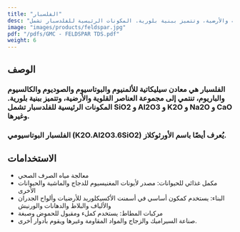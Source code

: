```yaml
---
title: "الفلسبار"
desc: "الفلسبار هي معادن سيليكاتية للألمنيوم والبوتاسيوم والصوديوم والكالسيوم والباريوم، تنتمي إلى مجموعة العناصر القلوية والأرضية، وتتميز ببنية بلورية. المكونات الرئيسية للفلدسبار تشمل SiO2 و Al2O3 و K2O و Na2O و CaO وغيرها."
image: "images/products/feldspar.jpg"
pdf: "/pdfs/GMC - FELDSPAR TDS.pdf"
weight: 6
---
```


## الوصف

### الفلسبار هي معادن سيليكاتية للألمنيوم والبوتاسيوم والصوديوم والكالسيوم والباريوم، تنتمي إلى مجموعة العناصر القلوية والأرضية، وتتميز ببنية بلورية. المكونات الرئيسية للفلدسبار تشمل SiO2 و Al2O3 و K2O و Na2O و CaO وغيرها.

### الفلسبار البوتاسيومي (K2O.Al2O3.6SiO2) يُعرف أيضًا باسم الأورثوكلاز.

## الاستخدامات

- معالجة مياه الصرف الصحي
- مكمل غذائي للحيوانات: مصدر لأيونات المغنيسيوم للدجاج والماشية والحيوانات الأخرى
- البناء: يستخدم كمكون أساسي في أسمنت الأكسيكلوريد للأرضيات وألواح الجدران والألياف والبلاط والدهانات والورنيش
- مركبات المطاط: يستخدم كملء ومقبول للحموض وصبغة
- صناعة السيراميك والزجاج والمواد المقاومة وغيرها ويقوم بأدوار أخرى.
